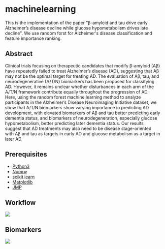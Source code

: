# machinelearning
This is the implementation of the paper "β-amyloid and tau drive early Alzheimer’s disease decline while glucose hypometabolism drives late decline". We use random forst for Alzheimer's disease classification and feature importance ranking.
## Abstract
Clinical trials focusing on therapeutic candidates that modify β-amyloid (Aβ) have repeatedly failed to treat Alzheimer’s disease (AD), suggesting that Aβ may not be the optimal target for treating AD. The evaluation of Aβ, tau, and neurodegenerative (A/T/N) biomarkers has been proposed for classifying AD. However, it remains unclear whether disturbances in each arm of the A/T/N framework contribute equally throughout the progression of AD. Here, using the random forest machine learning method to analyze participants in the Alzheimer’s Disease Neuroimaging Initiative dataset, we show that A/T/N biomarkers show varying importance in predicting AD development, with elevated biomarkers of Aβ and tau better predicting early dementia status, and biomarkers of neurodegeneration, especially glucose hypometabolism, better predicting later dementia status. Our results suggest that AD treatments may also need to be disease stage-oriented with Aβ and tau as targets in early AD and glucose metabolism as a target in later AD.
## Prerequisites
- [Python3](https://www.python.org/)
- [Numpy](https://numpy.org/)
- [scikit learn](https://scikit-learn.org)
- [Matplotlib](https://matplotlib.org/)
- [JMP](https://www.jmp.com)
## Workflow
![](https://github.com/linbrainlab/machinelearning/blob/master/imgs/workflow.png)

## Biomarkers
![](https://github.com/linbrainlab/machinelearning/blob/master/imgs/biomarks.png)
